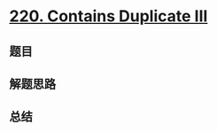 # [220. Contains Duplicate III](https://leetcode.com/problems/contains-duplicate-iii/)

## 题目


## 解题思路


## 总结


